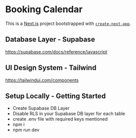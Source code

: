 # Booking Calendar

This is a [Next.js](https://nextjs.org/) project bootstrapped with [`create-next-app`](https://github.com/vercel/next.js/tree/canary/packages/create-next-app).

## Database Layer - Supabase
https://supabase.com/docs/reference/javascript

## UI Design System - Tailwind
https://tailwindui.com/components

## Setup Locally - Getting Started

- Create Supabase DB Layer
- Disable RLS in your Supabase DB layer for each table
- create .env file with required keys mentioned
- npm i
- npm run dev